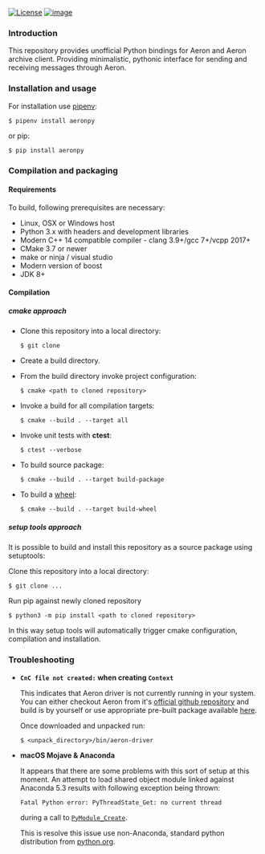 [![License](https://img.shields.io/badge/License-Apache%202.0-blue.svg)](https://opensource.org/licenses/Apache-2.0)
[![image](https://img.shields.io/pypi/v/aeron-python.svg)](https://pypi.org/project/aeron-python/)

### Introduction

This repository provides unofficial Python bindings for Aeron and Aeron archive client. Providing minimalistic, pythonic interface 
for sending and receiving messages through Aeron. 

### Installation and usage

For installation use [pipenv](https://docs.pipenv.org):
```
$ pipenv install aeronpy
```

or pip:
```
$ pip install aeronpy
```

### Compilation and packaging

#### Requirements

To build, following prerequisites are necessary:
* Linux, OSX or Windows host
* Python 3.x with headers and development libraries
* Modern C++ 14 compatible compiler - clang 3.9+/gcc 7+/vcpp 2017+
* CMake 3.7 or newer
* make or ninja / visual studio
* Modern version of boost
* JDK 8+

#### Compilation 

##### cmake approach

* Clone this repository into a local directory:
    ```
    $ git clone 
    ```

* Create a build directory.
* From the build directory invoke project configuration:
    ```
    $ cmake <path to cloned repository>
    ```
* Invoke a build for all compilation targets:
    ```
    $ cmake --build . --target all
    ``` 
* Invoke unit tests with **ctest**:
    ```
    $ ctest --verbose
    ```
    
* To build source package:
    ```
    $ cmake --build . --target build-package
    ```    
    
* To build a [wheel](https://www.python.org/dev/peps/pep-0427/):
    ```
    $ cmake --build . --target build-wheel
    ```

##### setup tools approach

It is possible to build and install this repository as a source package using setuptools:

Clone this repository into a local directory:
```
$ git clone ...
```

Run pip against newly cloned repository
```
$ python3 -m pip install <path to cloned repository>
```

In this way setup tools will automatically trigger cmake configuration, compilation and installation.

### Troubleshooting   

* **`CnC file not created:` when creating `Context`**

    This indicates that Aeron driver is not currently running in your system. You can either checkout Aeron from it's [official github repository](https://github.com/real-logic/aeron) and build is by yourself or use appropriate pre-built package available [here](https://bintray.com/lukaszlaszko/aeron/aeron-driver#files).
    
    Once downloaded and unpacked run:
    ```
    $ <unpack_directory>/bin/aeron-driver
    ```        

* **macOS Mojave & Anaconda**

    It appears that there are some problems with this sort of setup at this moment. An attempt to load shared object module linked against Anaconda 5.3 results with following exception being thrown:
    ```
    Fatal Python error: PyThreadState_Get: no current thread
    ```
    during a call to [`PyModule_Create`](https://docs.python.org/3.6/c-api/module.html#c.PyModule_Create). 

    This is resolve this issue use non-Anaconda, standard python distribution from [python.org](https://www.python.org/downloads/release/python-367/).
      